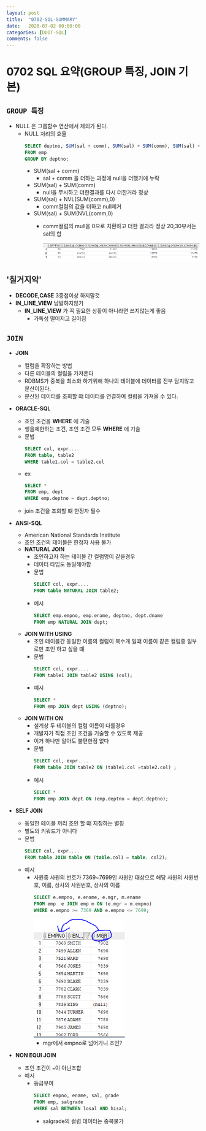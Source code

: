 ```yaml
---
layout: post
title:  "0702-SQL-SUMMARY"
date:   2020-07-02 00:00:00
categories: [DDIT-SQL]
comments: false
---
```


# 0702 SQL 요약(GROUP 특징, JOIN 기본)

## `GROUP 특징` 

- NULL 은 그룹함수 연산에서 제외가 된다.
    - NULL 처리의 효율
        ```sql
        SELECT deptno, SUM(sal + comm), SUM(sal) + SUM(comm), SUM(sal) + NVL(SUM(comm),0), SUM(sal)  + SUM(NVL(comm,0))
        FROM emp
        GROUP BY deptno;
        ``` 
        - SUM(sal + comm)
            - sal + comm 을 더하는 과정에 null을 더했기에 누락
        - SUM(sal) + SUM(comm)
            - null을 무시하고 더한결과를 다시 더한거라 정상
        - SUM(sal) + NVL(SUM(comm),0)
            - comm컬럼의 값을 더하고 null제거 
        - SUM(sal) + SUM(NVL(comm,0)
            - comm컬럼의 mull을 0으로 치환하고 더한 결과라 정상 20,30부서는 sal의 합
            
                 ![결과](/img/0702-1.PNG)
           
## '칠거지악'
- __DECODE,CASE__ 3중첩이상 하지말것
- __IN_LINE_VIEW__ 남발하지않기
    - __IN_LINE_VIEW__ 가 꼭 필요한 상황이 아니라면 쓰지않는게 좋음      
        - 가독성 떨어지고 길어짐            

## `JOIN`
- __JOIN__
    - 컬럼을 확장하는 방법
    - 다른 테이블의 컬럼을 가져온다
    - RDBMS가 중복을 최소화 하기위해 하나의 테이블에 데이터를 전부 담지않고 분산이된다.
    - 분산된 데이터를 조회할 떄 데이터를 연결하여 컬럼을 가져올 수 있다.
- __ORACLE-SQL__    
    - 조인 조건을 __WHERE__ 에 기술
    - 행을제한하는 조건, 조인 조건 모두 __WHERE__ 에 기술
    - 문법 
        ```sql
        SELECT col, expr....
        FROM table, table2
        WHERE table1.col = table2.col
        ```
    - ex
       ```sql
       SELECT *
       FROM emp, dept
       WHERE emp.deptno = dept.deptno; 
       ``` 
    - join 조건을 조회할 떄 한정자 필수
- __ANSI-SQL__
    - American National Standards Institute
    - 조인 조건의 테이블은 한정자 사용 불가
    - __NATURAL JOIN__
        - 조인하고자 하는 테이블 간 컬럼명이 같을경우
        - 데이터 타입도 동일해야함
        - 문법 
            ```sql
            SELECT col, expr....
            FROM table NATURAL JOIN table2;
            ```
         - 예시
            ```sql
            SELECT emp.empno, emp.ename, deptno, dept.dname
            FROM emp NATURAL JOIN dept;
            ```
    - __JOIN WITH USING__
        - 조인 테이블간 동일한 이름의 컬럼이 복수개 일떄 이름이 같은 컬럼중 일부로만 조인 하고 싶을 떄
        - 문법
            ```sql
            SELECT col, expr....
            FROM table1 JOIN table2 USING (col);
            ```
        - 예시
            ```sql
            SELECT *
            FROM emp JOIN dept USING (deptno);
            ```
    - __JOIN WITH ON__ 
        - 설계상 두 테이블의 컬럼 이름이 다를경우
        - 개발자가 직접 조인 조건을 기술할 수 있도록 제공
        - 이거 하나만 알아도 불편한점 없다
        - 문법
             ```sql
             SELECT col, expr....
             FROM table JOIN table2 ON (table1.col =table2.col) ;
             ```
        - 예시
             ```sql
             SELECT *
             FROM emp JOIN dept ON (emp.deptno = dept.deptno);
             ```
- __SELF JOIN__
    - 동일한 테이블 끼리 조인 할 떄 지칭하는 별칭
    - 별도의 키워드가 아니다
    - 문법
        ```sql
        SELECT col, expr....
        FROM table JOIN table ON (table.col1 = table. col2);
        ```
    - 예시
        - 사원중 사원의 번호가 7369~7699인 사원만 대상으로 해당 사원의 사원번호, 이름, 상사의 사원번호, 상사의 이름
            ```sql
            SELECT e.empno, e.ename, e.mgr, m.ename
            FROM emp  e JOIN emp m ON (e.mgr = m.empno)
            WHERE e.empno >= 7369 AND e.empno <= 7699;
            ```
            ![이해](/img/0702-2.PNG)
            - mgr에서 empno로 넘어가니 조인?

- __NON EQUI JOIN__
    - 조인 조건이 `=`이 아닌조합
    - 예시
        - 등급부여
            ```sql
            SELECT empno, ename, sal, grade 
            FROM emp, salgrade
            WHERE sal BETWEEN losal AND hisal;
            ```
          - salgrade의 컬럼 데이터는 중복불가
       